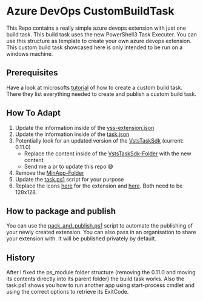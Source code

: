 # Azure DevOps CustomBuildTask

This Repo contains a really simple azure devops extension with just one build task. This build task uses the new PowerShell3 Task Executer. You can use this structure as template to create your own azure devops extension. This custom build task showcased here is only intended to be run on a windows machine.

## Prerequisites

Have a look at microsofts [tutorial](https://docs.microsoft.com/en-us/azure/devops/extend/develop/add-build-task?view=azure-devops#preparation-and-required-setup-for-this-tutorial) of how to create a custom build task. There they list everything needed to create and publish a custom build task.

## How To Adapt

1. Update the information inside of the [vss-extension.json](/vss-extension.json)
2. Update the information inside of the [task.json](https://github.com/Angr1st/CustomBuildTask/blob/master/TestTask/task.json)
3. Potentially look for an updated version of the [VstsTaskSdk](https://www.powershellgallery.com/packages/VstsTaskSdk) (current: 0.11.0)
   - Replace the content inside of the [VstsTaskSdk-Folder](/TestTask/ps_modules/VstsTaskSdk) with the new content
   - Send me a pr to update this repo 😅
4. Remove the [MinApp-Folder](/TestTask/MinApp) 
5. Update the [task.ps1](/TestTask/task.ps1) script for your purpose
6. Replace the icons [here](/images/logo.png) for the extension and [here](/TestTask/icon.png). Both need to be 128x128.

## How to package and publish

You can use the [pack_and_publish.ps1](/pack_and_publish.ps1) script to automate the publishing of your newly created extension. You can also pass in an organisation to share your extension with. It will be published privately by default.

## History

After I fixed the ps_module folder structure (removing the 0.11.0 and moving its contents directly into its parent folder) the build task works.
Also the task.ps1 shows you how to run another app using start-process cmdlet and using the correct options to retrieve its ExitCode.

